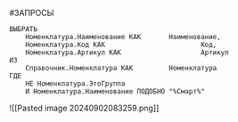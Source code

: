 #ЗАПРОСЫ
```bsl
ВЫБРАТЬ
	Номенклатура.Наименование КАК		Наименование,
	Номенклатура.Код КАК						Код,
	Номенклатура.Артикул КАК					Артикул
ИЗ
	Справочник.Номенклатура КАК			Номенклатура
ГДЕ
	НЕ Номенклатура.ЭтоГруппа
	И Номенклатура.Наименование ПОДОБНО "%Смарт%"
```
![[Pasted image 20240902083259.png]]